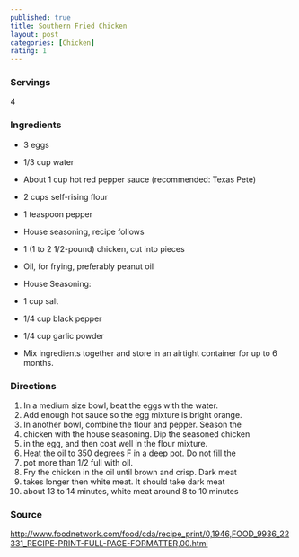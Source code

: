 ```yaml
---
published: true
title: Southern Fried Chicken
layout: post
categories: [Chicken]
rating: 1
---
```

### Servings
4

### Ingredients
- 3 eggs
- 1/3 cup water
- About 1 cup hot red pepper sauce (recommended: Texas Pete)
- 2 cups self-rising flour
- 1 teaspoon pepper

- House seasoning, recipe follows

- 1 (1 to 2 1/2-pound) chicken, cut into pieces
- Oil, for frying, preferably peanut oil

- House Seasoning:
- 1 cup salt
- 1/4 cup black pepper
- 1/4 cup garlic powder
- Mix ingredients together and store in an airtight container for up to 6 months.



### Directions
1. In a medium size bowl, beat the eggs with the water.
2. Add enough hot sauce so the egg mixture is bright orange.
3. In another bowl, combine the flour and pepper. Season the
4. chicken with the house seasoning. Dip the seasoned chicken
5. in the egg, and then coat well in the flour mixture.
6. Heat the oil to 350 degrees F in a deep pot. Do not fill the
7. pot more than 1/2 full with oil.
8. Fry the chicken in the oil until brown and crisp. Dark meat
9. takes longer then white meat. It should take dark meat
10. about 13 to 14 minutes, white meat around 8 to 10 minutes

### Source
<a href="http://www.foodnetwork.com/food/cda/recipe_print/0,1946,FOOD_9936_22331_RECIPE-PRINT-FULL-PAGE-FORMATTER,00.html" target="new">http://www.foodnetwork.com/food/cda/recipe_print/0,1946,FOOD_9936_22331_RECIPE-PRINT-FULL-PAGE-FORMATTER,00.html</a>
